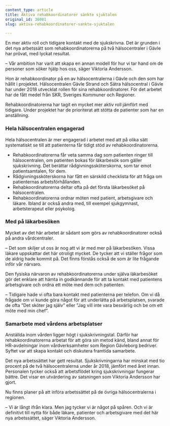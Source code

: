 ```yaml
---
content_type: article
title: Aktiva rehabkoordinatorer sänkte sjuktalen
original_id: 36081
slug: aktiva-rehabkoordinatorer-sankte-sjuktalen

---
```


En mer aktiv roll och tidigare kontakt med de sjukskrivna. Det är grunden i det nya arbetssätt som rehabkoordinatorerna på två hälsocentraler i Gävle har prövat, med lyckat resultat.

– Vår ambition har varit att skapa en annan modell för hur vi tar hand om de personer som söker hjälp hos oss, säger Viktoria Andersson.

Hon är rehabkoordinator på en av hälsocentralerna i Gävle och den som har hållit i projektet. Hälsocentralen Gävle Strand och Sätra hälsocentral i Gävle har under 2018 utvecklat rollen för sina rehabkoordinatorer. För det arbetet har de fått medel från SKR, Sveriges Kommuner och Regioner.

Rehabkoordinatorerna har tagit en mycket mer aktiv roll jämfört med tidigare. Under projektet har de prioriterat att stötta de patienter som har en anställning.

### Hela hälsocentralen engagerad

Hela hälsocentralen är mer engagerad i arbetet med att på olika sätt systematiskt se till att patienterna får tidigt stöd av rehabkoordinatorerna.

*   Rehabkoordinatorerna får veta samma dag som patienten ringer till hälsocentralen, om patienten bokas för läkarbesök som gäller sjukskrivning. Det berättar rådgivningssköterskorna, som tar emot patientsamtalen, för dem.
*   Rådgivningssköterskorna har fått en särskild checklista för att fråga om patienternas arbetsförhållanden.
*   Rehabkoordinatorerna deltar ofta på det första läkarbesöket på hälsocentralen.
*   Rehabkoordinatorerna ordnar möten med patient, arbetsgivare och läkare. Ibland är också andra med, till exempel sjukgymnast, arbetsterapeut eller psykolog.

### Med på läkarbesöken

Mycket av det här arbetet är sådant som görs av rehabkoordinatorer också på andra vårdcentraler.

– Det som skiljer ut oss är nog att vi är med mer på läkarbesöken. Vissa läkare uppskattar det här otroligt mycket. De tycker att vi ställer frågor som de aldrig hade kommit på. Det finns förstås också de som är lite frågande inför vår närvaro.

Den fysiska närvaron av rehabkoordinatorerna under själva läkarbesöket gör det enklare att hämta in godkännande för att ta kontakt med patientens arbetsgivare och ordna ett möte med dem och patienten.

– Tidigare hade vi ofta bara kontakt med patienterna per telefon. Om vi då frågade om vi kunde göra något för att underlätta på arbetsplatsen, svarade de ofta ”Det sköter jag själv” eller ”Jag vill inte vara besvärlig och be om ett möte med min chef”.

### Samarbete med vårdens arbetsplatser

Anställda inom vården ligger högt i sjukskrivningstal. Därför har rehabkoordinatorerna arbetat för att göra sin metod känd, bland annat för HR-avdelningar inom vårdverksamheter som Region Gävleborg bedriver. Syftet var att skapa kontakt och diskutera framtida samarbete.

Det nya arbetssättet har gett resultat. Sjukskrivningarna har minskat med tio procent på de två hälsocentralerna under år 2018, jämfört med året innan. Personalen tycker också att arbetsflödet kring sjukskrivningar fungerar bättre. Det visar en utvärdering av satsningen som Viktoria Andersson har gjort.

Nu finns planer på att införa arbetssättet på de övriga hälsocentralerna i regionen.

– Vi är långt ifrån klara. Men jag tycker vi är något på spåren. Och vi är definitivt till nytta för både läkare, patienter och arbetsgivare med det här nya arbetssättet, säger Viktoria Andersson.

